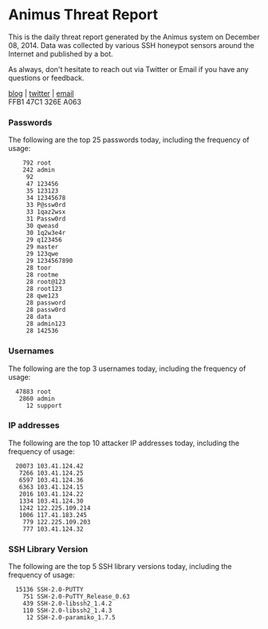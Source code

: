 # Animus Threat Report

This is the daily threat report generated by the Animus system on December 08, 2014. Data was collected by various SSH honeypot sensors around the Internet and published by a bot.  

As always, don't hesitate to reach out via Twitter or Email if you have any questions or feedback.  

[blog](http://morris.guru) | [twitter](https://twitter.com/andrew___morris) | [email](mailto:andrew@morris.guru)  
FFB1 47C1 326E A063  
### Passwords
The following are the top 25 passwords today, including the frequency of usage:
```
    792 root
    242 admin
     92 
     47 123456
     35 123123
     34 12345678
     33 P@ssw0rd
     33 1qaz2wsx
     31 Passw0rd
     30 qweasd
     30 1q2w3e4r
     29 q123456
     29 master
     29 123qwe
     29 1234567890
     28 toor
     28 rootme
     28 root@123
     28 root123
     28 qwe123
     28 password
     28 passw0rd
     28 data
     28 admin123
     28 142536
```

### Usernames
The following are the top 3 usernames today, including the frequency of usage:
```
  47883 root
   2860 admin
     12 support
```

### IP addresses
The following are the top 10 attacker IP addresses today, including the frequency of usage:
```
  20073 103.41.124.42
   7266 103.41.124.25
   6597 103.41.124.36
   6363 103.41.124.15
   2016 103.41.124.22
   1334 103.41.124.30
   1242 122.225.109.214
   1006 117.41.183.245
    779 122.225.109.203
    777 103.41.124.32
```

### SSH Library Version
The following are the top 5 SSH library versions today, including the frequency of usage:
```
  15136 SSH-2.0-PUTTY
    751 SSH-2.0-PuTTY_Release_0.63
    439 SSH-2.0-libssh2_1.4.2
    110 SSH-2.0-libssh2_1.4.3
     12 SSH-2.0-paramiko_1.7.5
```
